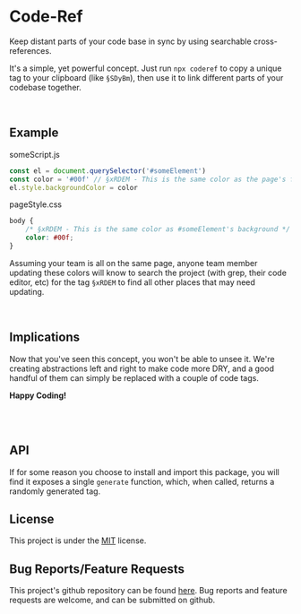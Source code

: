 # Code-Ref

Keep distant parts of your code base in sync by using searchable cross-references.

It's a simple, yet powerful concept. Just run `npx coderef` to copy a unique tag to your clipboard (like `§SDyBm`), then use it to link different parts of your codebase together.

<br/>

## Example

someScript.js
```js
const el = document.querySelector('#someElement')
const color = '#00f' // §xRDEM - This is the same color as the page's font color
el.style.backgroundColor = color
```
pageStyle.css
```css
body {
    /* §xRDEM - This is the same color as #someElement's background */
    color: #00f;
}
```

Assuming your team is all on the same page, anyone team member updating these colors will know to search the project (with grep, their code editor, etc) for the tag `§xRDEM` to find all other places that may need updating.

<br/>

## Implications

Now that you've seen this concept, you won't be able to unsee it. We're creating abstractions left and right to make code more DRY, and a good handful of them can simply be replaced with a couple of code tags.

**Happy Coding!**

<br/>
<br/>

## API

If for some reason you choose to install and import this package, you will find it exposes a single `generate` function, which, when called, returns a randomly generated tag.

## License

This project is under the [MIT](https://opensource.org/licenses/MIT) license.

## Bug Reports/Feature Requests

This project's github repository can be found [here](https://github.com/theScottyJam/coderef). Bug reports and feature requests are welcome, and can be submitted on github.